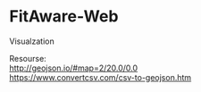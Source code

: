 # FitAware-Web

Visualzation


Resourse: <br />
http://geojson.io/#map=2/20.0/0.0 <br />
https://www.convertcsv.com/csv-to-geojson.htm
